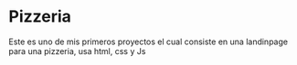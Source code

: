 # Pizzeria
Este es uno de mis primeros proyectos el cual consiste en una landinpage para una pizzeria, usa html, css y Js
